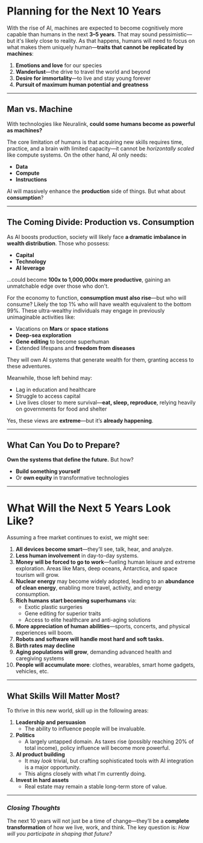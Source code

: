 
# **Planning for the Next 10 Years**

With the rise of AI, machines are expected to become cognitively more capable than humans in the next **3–5 years**. That may sound pessimistic—but it's likely close to reality. As that happens, humans will need to focus on what makes them uniquely human—**traits that cannot be replicated by machines**:

1. **Emotions and love** for our species  
2. **Wanderlust**—the drive to travel the world and beyond  
3. **Desire for immortality**—to live and stay young forever  
4. **Pursuit of maximum human potential and greatness**

---

## **Man vs. Machine**

With technologies like Neuralink, **could some humans become as powerful as machines?**

The core limitation of humans is that acquiring new skills requires time, practice, and a brain with limited capacity—it cannot be *horizontally scaled* like compute systems. On the other hand, AI only needs:

- **Data**
- **Compute**
- **Instructions**

AI will massively enhance the **production** side of things. But what about **consumption**?

---

## **The Coming Divide: Production vs. Consumption**

As AI boosts production, society will likely face **a dramatic imbalance in wealth distribution**. Those who possess:

- **Capital**
- **Technology**
- **AI leverage**

...could become **100x to 1,000,000x more productive**, gaining an unmatchable edge over those who don't.

For the economy to function, **consumption must also rise**—but who will consume? Likely the top 1% who will have wealth equivalent to the bottom 99%. These ultra-wealthy individuals may engage in previously unimaginable activities like:

- Vacations on **Mars** or **space stations**  
- **Deep-sea exploration**  
- **Gene editing** to become superhuman  
- Extended lifespans and **freedom from diseases**

They will own AI systems that generate wealth for them, granting access to these adventures.

Meanwhile, those left behind may:

- Lag in education and healthcare  
- Struggle to access capital  
- Live lives closer to mere survival—**eat, sleep, reproduce**, relying heavily on governments for food and shelter  

Yes, these views are **extreme**—but it’s **already happening**.

---

## **What Can You Do to Prepare?**

**Own the systems that define the future.** But how?

- **Build something yourself**
- Or **own equity** in transformative technologies

---

# **What Will the Next 5 Years Look Like?**

Assuming a free market continues to exist, we might see:

1. **All devices become smart**—they’ll see, talk, hear, and analyze.  
2. **Less human involvement** in day-to-day systems.  
3. **Money will be forced to go to work**—fueling human leisure and extreme exploration. Areas like Mars, deep oceans, Antarctica, and space tourism will grow.  
4. **Nuclear energy** may become widely adopted, leading to an **abundance of clean energy**, enabling more travel, activity, and energy consumption.  
5. **Rich humans start becoming superhumans** via:
   - Exotic plastic surgeries  
   - Gene editing for superior traits  
   - Access to elite healthcare and anti-aging solutions  
6. **More appreciation of human abilities**—sports, concerts, and physical experiences will boom.  
7. **Robots and software will handle most hard and soft tasks.**  
8. **Birth rates may decline**  
9. **Aging populations will grow**, demanding advanced health and caregiving systems  
10. **People will accumulate more**: clothes, wearables, smart home gadgets, vehicles, etc.

---

## **What Skills Will Matter Most?**

To thrive in this new world, skill up in the following areas:

1. **Leadership and persuasion**  
   - The ability to influence people will be invaluable.  
2. **Politics**
   - A largely untapped domain. As taxes rise (possibly reaching 20% of total income), policy influence will become more powerful.  
3. **AI product building**
   - It may *look* trivial, but crafting sophisticated tools with AI integration is a major opportunity.  
   - This aligns closely with what I'm currently doing.  
4. **Invest in hard assets**
   - Real estate may remain a stable long-term store of value.

---

### *Closing Thoughts*

The next 10 years will not just be a time of change—they’ll be a **complete transformation** of how we live, work, and think. The key question is: *How will you participate in shaping that future?*
